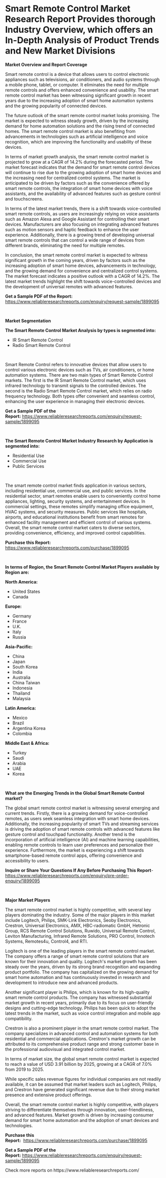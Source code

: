 <p><h1>Smart Remote Control Market Research Report Provides thorough Industry Overview, which offers an In-Depth Analysis of Product Trends and New Market Divisions</h1></p><p><strong>Market Overview and Report Coverage</strong></p>
<p><p>Smart remote control is a device that allows users to control electronic appliances such as televisions, air conditioners, and audio systems through a mobile phone, tablet, or computer. It eliminates the need for multiple remote controls and offers enhanced convenience and usability. The smart remote control market has been witnessing significant growth in recent years due to the increasing adoption of smart home automation systems and the growing popularity of connected devices.</p><p>The future outlook of the smart remote control market looks promising. The market is expected to witness steady growth, driven by the increasing demand for home automation solutions and the rising trend of connected homes. The smart remote control market is also benefiting from advancements in technologies such as artificial intelligence and voice recognition, which are improving the functionality and usability of these devices.</p><p>In terms of market growth analysis, the smart remote control market is projected to grow at a CAGR of 14.2% during the forecasted period. The market forecast indicates that the demand for smart remote control devices will continue to rise due to the growing adoption of smart home devices and the increasing need for centralized control systems. The market is anticipated to be driven by factors such as the convenience offered by smart remote controls, the integration of smart home devices with voice assistants, and the availability of advanced features such as gesture control and touchscreens.</p><p>In terms of the latest market trends, there is a shift towards voice-controlled smart remote controls, as users are increasingly relying on voice assistants such as Amazon Alexa and Google Assistant for controlling their smart devices. Manufacturers are also focusing on integrating advanced features such as motion sensors and haptic feedback to enhance the user experience. Additionally, there is a growing trend of developing universal smart remote controls that can control a wide range of devices from different brands, eliminating the need for multiple remotes.</p><p>In conclusion, the smart remote control market is expected to witness significant growth in the coming years, driven by factors such as the increasing adoption of smart home devices, advancements in technology, and the growing demand for convenience and centralized control systems. The market forecast indicates a positive outlook with a CAGR of 14.2%. The latest market trends highlight the shift towards voice-controlled devices and the development of universal remotes with advanced features.</p></p>
<p><strong>Get a Sample PDF of the Report:</strong> <a href="https://www.reliableresearchreports.com/enquiry/request-sample/1899095">https://www.reliableresearchreports.com/enquiry/request-sample/1899095</a></p>
<p>&nbsp;</p>
<p><strong>Market Segmentation</strong></p>
<p><strong>The Smart Remote Control Market Analysis by types is segmented into:</strong></p>
<p><ul><li>IR Smart Remote Control</li><li>Radio Smart Remote Control</li></ul></p>
<p>&nbsp;</p>
<p><p>Smart Remote Control refers to innovative devices that allow users to control various electronic devices such as TVs, air conditioners, or home automation systems. There are two main types of Smart Remote Control markets. The first is the IR Smart Remote Control market, which uses infrared technology to transmit signals to the controlled devices. The second is the Radio Smart Remote Control market, which relies on radio frequency technology. Both types offer convenient and seamless control, enhancing the user experience in managing their electronic devices.</p></p>
<p><strong>Get a Sample PDF of the Report:</strong>&nbsp;<a href="https://www.reliableresearchreports.com/enquiry/request-sample/1899095">https://www.reliableresearchreports.com/enquiry/request-sample/1899095</a></p>
<p>&nbsp;</p>
<p><strong>The Smart Remote Control Market Industry Research by Application is segmented into:</strong></p>
<p><ul><li>Residential Use</li><li>Commercial Use</li><li>Public Services</li></ul></p>
<p>&nbsp;</p>
<p><p>The smart remote control market finds application in various sectors, including residential use, commercial use, and public services. In the residential sector, smart remotes enable users to conveniently control home appliances, lighting, security systems, and entertainment devices. In commercial settings, these remotes simplify managing office equipment, HVAC systems, and security measures. Public services like hospitals, airports, and educational institutions benefit from smart remotes for enhanced facility management and efficient control of various systems. Overall, the smart remote control market caters to diverse sectors, providing convenience, efficiency, and improved control capabilities.</p></p>
<p><strong>Purchase this Report:</strong>&nbsp; <a href="https://www.reliableresearchreports.com/purchase/1899095">https://www.reliableresearchreports.com/purchase/1899095</a></p>
<p>&nbsp;</p>
<p><strong>In terms of Region, the Smart Remote Control Market Players available by Region are:</strong></p>
<p>
    <p> <strong> North America: </strong>
        <ul>
            <li>United States</li>
            <li>Canada</li>
        </ul>
        </p> 
    <p> <strong> Europe: </strong>
        <ul>
            <li>Germany</li>
            <li>France</li>
            <li>U.K.</li>
            <li>Italy</li>
            <li>Russia</li>
        </ul>
        </p> 
    <p> <strong> Asia-Pacific: </strong>
        <ul>
            <li>China</li>
            <li>Japan</li>
            <li>South Korea</li>
            <li>India</li>
            <li>Australia</li>
            <li>China Taiwan</li>
            <li>Indonesia</li>
            <li>Thailand</li>
            <li>Malaysia</li>
        </ul>
        </p> 
    <p> <strong> Latin America: </strong>
        <ul>
            <li>Mexico</li>
            <li>Brazil</li>
            <li>Argentina Korea</li>
            <li>Colombia</li>
        </ul>
        </p> 
    <p> <strong> Middle East & Africa: </strong>
        <ul>
            <li>Turkey</li>
            <li>Saudi</li>
            <li>Arabia</li>
            <li>UAE</li>
            <li>Korea</li>
        </ul>
    </p>
    </p>
<p>&nbsp;</p>
<p><strong>What are the Emerging Trends in the Global Smart Remote Control market?</strong></p>
<p><p>The global smart remote control market is witnessing several emerging and current trends. Firstly, there is a growing demand for voice-controlled remotes, as users seek seamless integration with smart home devices. Additionally, the increasing popularity of smart TVs and streaming services is driving the adoption of smart remote controls with advanced features like gesture control and touchpad functionality. Another trend is the incorporation of artificial intelligence (AI) and machine learning capabilities, enabling remote controls to learn user preferences and personalize their experience. Furthermore, the market is experiencing a shift towards smartphone-based remote control apps, offering convenience and accessibility to users.</p></p>
<p><strong>Inquire or Share Your Questions If Any Before Purchasing This Report</strong>- <a href="https://www.reliableresearchreports.com/enquiry/pre-order-enquiry/1899095">https://www.reliableresearchreports.com/enquiry/pre-order-enquiry/1899095</a></p>
<p>&nbsp;</p>
<p><strong>Major Market Players</strong></p>
<p><p>The smart remote control market is highly competitive, with several key players dominating the industry. Some of the major players in this market include Logitech, Philips, SMK-Link Electronics, Seoby Electronics, Crestron, Universal Electronics, AMX, HBC-radiomatic GmbH, Hetronic Group, RCS Remote Control Solutions, Ruwido, Universal Remote Control, Leviton Manufacturing, Infrared Remote Solutions, PRO Control, Innotech Systems, Remotes4u, Control4, and RTI.</p><p>Logitech is one of the leading players in the smart remote control market. The company offers a range of smart remote control solutions that are known for their innovation and quality. Logitech's market growth has been steady over the years, driven by its strong brand recognition and expanding product portfolio. The company has capitalized on the growing demand for smart home automation and has continuously invested in research and development to introduce new and advanced products.</p><p>Another significant player is Philips, which is known for its high-quality smart remote control products. The company has witnessed substantial market growth in recent years, primarily due to its focus on user-friendly designs and cutting-edge technology. Philips has been quick to adopt the latest trends in the market, such as voice control integration and mobile app compatibility.</p><p>Crestron is also a prominent player in the smart remote control market. The company specializes in advanced control and automation systems for both residential and commercial applications. Crestron's market growth can be attributed to its comprehensive product range and strong customer base in the professional audiovisual and integrated control market.</p><p>In terms of market size, the global smart remote control market is expected to reach a value of USD 3.91 billion by 2025, growing at a CAGR of 7.0% from 2019 to 2025.</p><p>While specific sales revenue figures for individual companies are not readily available, it can be assumed that market leaders such as Logitech, Philips, and Crestron have generated significant revenue due to their strong market presence and extensive product offerings.</p><p>Overall, the smart remote control market is highly competitive, with players striving to differentiate themselves through innovation, user-friendliness, and advanced features. Market growth is driven by increasing consumer demand for smart home automation and the adoption of smart devices and technologies.</p></p>
<p><strong>Purchase this Report:</strong>&nbsp;&nbsp;<a href="https://www.reliableresearchreports.com/purchase/1899095">https://www.reliableresearchreports.com/purchase/1899095</a></p>
<p></p>
<p><strong>Get a Sample PDF of the Report:</strong>&nbsp;<a href="https://www.reliableresearchreports.com/enquiry/request-sample/1899095">https://www.reliableresearchreports.com/enquiry/request-sample/1899095</a></p>
<p>Check more reports on https://www.reliableresearchreports.com/</p>